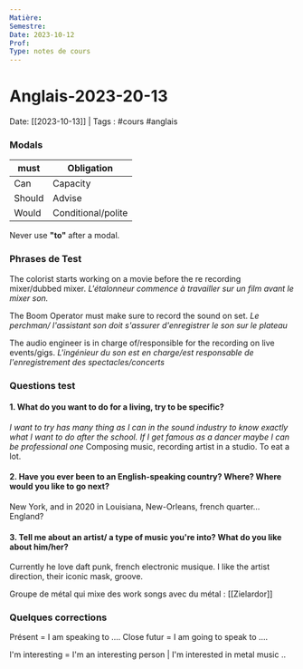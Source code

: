 ```yaml
---
Matière:
Semestre:
Date: 2023-10-12
Prof: 
Type: notes de cours
---
```

# Anglais-2023-20-13
Date: [[2023-10-13]] | Tags : #cours #anglais
### Modals
| must   | Obligation         |
| ------ | ------------------ |
| Can    | Capacity           |
| Should | Advise             |
| Would  | Conditional/polite |

Never use **"to"** after a modal. 
### Phrases de Test

The colorist starts working on a movie before the re recording mixer/dubbed mixer.
*L'étalonneur commence à travailler sur un film avant le mixer son.*

The Boom Operator must make sure to record the sound on set.
*Le perchman/ l'assistant son doit s'assurer d'enregistrer le son sur le plateau*

The audio engineer is in charge of/responsible for the recording on live events/gigs.
*L'ingénieur du son est en charge/est responsable de l'enregistrement des spectacles/concerts*

### Questions test
#### 1. What do you want to do for a living, try to be specific?
*I want to try has many thing as I can in the sound industry to know exactly what I want to do after the school. If I get famous as a dancer maybe I can be professional one* 
Composing music, recording artist in a studio. To eat a lot.
#### 2. Have you ever been to an English-speaking country? Where? Where would you like to go next?
New York, and in 2020 in Louisiana, New-Orleans, french quarter… England? 
#### 3. Tell me about an artist/ a type of music you're into? What do you like about him/her?
Currently he love daft punk, french electronic musique. I like the artist direction, their iconic mask, groove. 


Groupe de métal qui mixe des work songs avec du métal : [[Zielardor]]

### Quelques corrections
Présent = I am speaking to ….
Close futur = I am going to speak to ….

I'm interesting = I'm an interesting person | I'm interested in metal music ..


